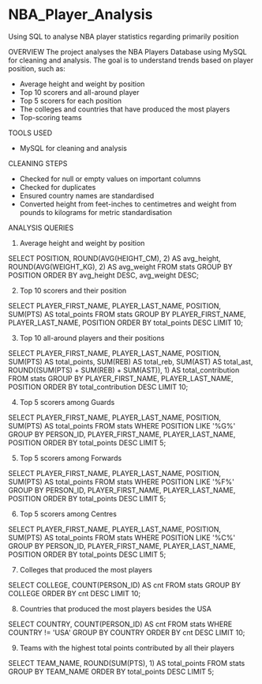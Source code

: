 # NBA_Player_Analysis

Using SQL to analyse NBA player statistics regarding primarily position


OVERVIEW
The project analyses the NBA Players Database using MySQL for cleaning and analysis.
The goal is to understand trends based on player position, such as:
- Average height and weight by position
- Top 10 scorers and all-around player
- Top 5 scorers for each position
- The colleges and countries that have produced the most players
- Top-scoring teams

TOOLS USED
- MySQL for cleaning and analysis


CLEANING STEPS
- Checked for null or empty values on important columns
- Checked for duplicates
- Ensured country names are standardised
- Converted height from feet-inches to centimetres and weight from pounds to kilograms for metric standardisation


ANALYSIS QUERIES

1. Average height and weight by position

SELECT POSITION, ROUND(AVG(HEIGHT_CM), 2) AS avg_height,
ROUND(AVG(WEIGHT_KG), 2) AS avg_weight
FROM stats
GROUP BY POSITION
ORDER BY avg_height DESC, avg_weight DESC;

2. Top 10 scorers and their position

SELECT PLAYER_FIRST_NAME, PLAYER_LAST_NAME, POSITION, SUM(PTS) AS total_points
FROM stats
GROUP BY PLAYER_FIRST_NAME, PLAYER_LAST_NAME, POSITION
ORDER BY total_points DESC
LIMIT 10;

3. Top 10 all-around players and their positions

SELECT PLAYER_FIRST_NAME, PLAYER_LAST_NAME, POSITION,
	SUM(PTS) AS total_points,
    SUM(REB) AS total_reb,
    SUM(AST) AS total_ast,
ROUND((SUM(PTS) + SUM(REB) + SUM(AST)), 1) AS total_contribution
FROM stats
GROUP BY PLAYER_FIRST_NAME, PLAYER_LAST_NAME, POSITION
ORDER BY total_contribution DESC
LIMIT 10;

4. Top 5 scorers among Guards

SELECT PLAYER_FIRST_NAME, PLAYER_LAST_NAME, POSITION, SUM(PTS) AS total_points
FROM stats
WHERE POSITION LIKE '%G%'
GROUP BY PERSON_ID, PLAYER_FIRST_NAME, PLAYER_LAST_NAME, POSITION
ORDER BY total_points DESC
LIMIT 5;

5. Top 5 scorers among Forwards

SELECT PLAYER_FIRST_NAME, PLAYER_LAST_NAME, POSITION, SUM(PTS) AS total_points
FROM stats
WHERE POSITION LIKE '%F%'
GROUP BY PERSON_ID, PLAYER_FIRST_NAME, PLAYER_LAST_NAME, POSITION
ORDER BY total_points DESC
LIMIT 5;

6. Top 5 scorers among Centres

SELECT PLAYER_FIRST_NAME, PLAYER_LAST_NAME, POSITION, SUM(PTS) AS total_points
FROM stats
WHERE POSITION LIKE '%C%'
GROUP BY PERSON_ID, PLAYER_FIRST_NAME, PLAYER_LAST_NAME, POSITION
ORDER BY total_points DESC
LIMIT 5;

7. Colleges that produced the most players

SELECT COLLEGE, COUNT(PERSON_ID) AS cnt
FROM stats
GROUP BY COLLEGE
ORDER BY cnt DESC
LIMIT 10;

8. Countries that produced the most players besides the USA

SELECT COUNTRY, COUNT(PERSON_ID) AS cnt
FROM stats
WHERE COUNTRY != 'USA'
GROUP BY COUNTRY
ORDER BY cnt DESC
LIMIT 10;

9. Teams with the highest total points contributed by all their players

SELECT TEAM_NAME, ROUND(SUM(PTS), 1) AS total_points
FROM stats
GROUP BY TEAM_NAME
ORDER BY total_points DESC
LIMIT 5;


  
